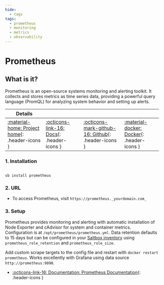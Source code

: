```yaml
---
hide:
  - tags
tags:
  - prometheus
  - monitoring
  - metrics
  - observability
---
```


# Prometheus

## What is it?

Prometheus is an open-source systems monitoring and alerting toolkit. It collects and stores metrics as time series data, providing a powerful query language (PromQL) for analyzing system behavior and setting up alerts.

| Details     |             |             |             |
|-------------|-------------|-------------|-------------|
| [:material-home: Project home](https://prometheus.io/){: .header-icons } | [:octicons-link-16: Docs](https://prometheus.io/docs/introduction/overview/){: .header-icons } | [:octicons-mark-github-16: Github](https://github.com/prometheus/prometheus){: .header-icons } | [:material-docker: Docker](https://hub.docker.com/r/prom/prometheus){: .header-icons }|

### 1. Installation

``` shell

sb install prometheus

```

### 2. URL

- To access Prometheus, visit `https://prometheus._yourdomain.com_`

### 3. Setup

Prometheus provides monitoring and alerting with automatic installation of Node Exporter and cAdvisor for system and container metrics. Configuration is at `/opt/prometheus/prometheus.yml`. Data retention defaults to 15 days but can be configured in your [Saltbox inventory](../saltbox/inventory/index.md) using `prometheus_role_retention` and `prometheus_role_size`.

Add custom scrape targets to the config file and restart with `docker restart prometheus`. Works excellently with Grafana using data source `http://prometheus:9090`.

- [:octicons-link-16: Documentation: Prometheus Documentation](https://prometheus.io/docs/introduction/overview/){: .header-icons }
